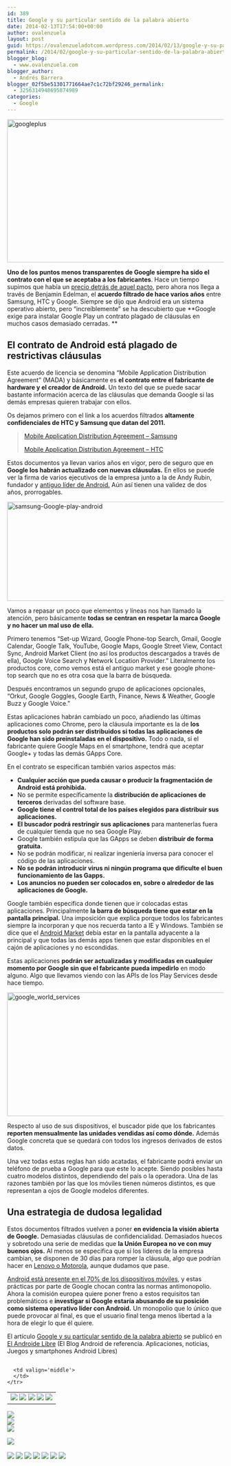 ```yaml
---
id: 389
title: Google y su particular sentido de la palabra abierto
date: 2014-02-13T17:54:00+00:00
author: ovalenzuela
layout: post
guid: https://ovalenzueladotcom.wordpress.com/2014/02/13/google-y-su-particular-sentido-de-la-palabra-abierto
permalink: /2014/02/google-y-su-particular-sentido-de-la-palabra-abierto.html
blogger_blog:
  - www.ovalenzuela.com
blogger_author:
  - Andrés Barrera
blogger_02f5be51301771664ae7c1c72bf29246_permalink:
  - 3256314948695874989
categories:
  - Google
---
```

[<img class="aligncenter" alt="googleplus" src="http://www.elandroidelibre.com/wp-content/uploads/2012/05/googleplus-680x332.jpg" width="680" height="332" />](http://www.elandroidelibre.com/wp-content/uploads/2012/05/googleplus.jpg)

**Uno de los puntos menos transparentes de Google siempre ha sido el contrato con el que se aceptaba a los fabricantes**. Hace un tiempo supimos que había un <a href="http://www.elandroidelibre.com/2014/01/menos-de-un-dolar-por-cada-android-es-lo-que-costaria-la-licencia-a-las-oems-por-tener-las-google-apps.html" target="_blank">precio detrás de aquel pacto</a>, pero ahora nos llega a través de Benjamin Edelman, el **acuerdo filtrado de hace varios años** entre Samsung, HTC y Google. Siempre se dijo que Android era un sistema operativo abierto, pero “increíblemente” se ha descubierto que **Google exige para instalar Google Play un contrato plagado de cláusulas en muchos casos demasiado cerradas. **

## El contrato de Android está plagado de restrictivas cláusulas

Este acuerdo de licencia se denomina “Mobile Application Distribution Agreement” (MADA) y básicamente es **el contrato entre el fabricante de hardware y el creador de Android.** Un texto del que se puede sacar bastante información acerca de las cláusulas que demanda Google si las demás empresas quieren trabajar con ellos.

Os dejamos primero con el link a los acuerdos filtrados **altamente confidenciales de HTC y Samsung que datan del 2011.**

> <a href="http://online.wsj.com/public/resources/documents/samsungmada.pdf" target="_blank">Mobile Application Distribution Agreement – Samsung</a>
> 
> <a href="http://online.wsj.com/public/resources/documents/htcmada.pdf" target="_blank">Mobile Application Distribution Agreement – HTC</a>

Estos documentos ya llevan varios años en vigor, pero de seguro que en **Google los habrán actualizado con nuevas cláusulas.** En ellos se puede ver la firma de varios ejecutivos de la empresa junto a la de Andy Rubin, fundador y <a href="http://www.elandroidelibre.com/2014/01/quien-manda-en-android.html" target="_blank">antiguo líder de Android.</a> Aún así tienen una validez de dos años, prorrogables.

<img class="aligncenter" alt="samsung-Google-play-android" src="http://www.elandroidelibre.com/wp-content/uploads/2014/02/samsung-Google-play-android.png" width="680" height="230" />

Vamos a repasar un poco que elementos y líneas nos han llamado la atención, pero básicamente **todas se centran en respetar la marca Google y no hacer un mal uso de ella.**

Primero tenemos “Set-up Wizard, Google Phone-top Search, Gmail, Google Calendar, Google Talk, YouTube, Google Maps, Google Street View, Contact Sync, Android Market Client (no así los productos descargados a través de ella), Google Voice Search y Network Location Provider.” Literalmente los productos core, como vemos está el antiguo market y ese google phone-top search que no es otra cosa que la barra de búsqueda.

Después encontramos un segundo grupo de aplicaciones opcionales, “Orkut, Google Goggles, Google Earth, Finance, News & Weather, Google Buzz y Google Voice.”

Estas aplicaciones habrán cambiado un poco, añadiendo las últimas aplicaciones como Chrome, pero la cláusula importante es la de **los productos solo podrán ser distribuidos si todas las aplicaciones de Google han sido preinstaladas en el dispositivo.** Todo o nada, si el fabricante quiere Google Maps en el smartphone, tendrá que aceptar Google+ y todas las demás GApps Core.

En el contrato se especifican también varios aspectos más:

  * **Cualquier acción que pueda causar o producir la fragmentación de Android está prohibida.**
  * No se permite específicamente la **distribución de aplicaciones de terceros** derivadas del software base.
  * **Google tiene el control total de los países elegidos para distribuir sus aplicaciones.**
  * **El buscador podrá restringir sus aplicaciones** para mantenerlas fuera de cualquier tienda que no sea Google Play.
  * Google también estipula que las GApps se deben **distribuir de forma gratuita.**
  * No se podrán modificar, ni realizar ingeniería inversa para conocer el código de las aplicaciones.
  * **No se podrán introducir virus ni ningún programa que dificulte el buen funcionamiento de las Gapps.**
  * **Los anuncios no pueden ser colocados en, sobre o alrededor de las aplicaciones de Google.**

Google también especifica donde tienen que ir colocadas estas aplicaciones. Principalmente **la barra de búsqueda tiene que estar en la pantalla principal.** Una imposición que explica porque todos los fabricantes siempre la incorporan y que nos recuerda tanto a IE y Windows. También se dice que el <a href="http://www.elandroidelibre.com/tag/android-market" target="_blank">Android Market</a> debía estar en la pantalla adyacente a la principal y que todas las demás apps tienen que estar disponibles en el cajón de aplicaciones y no escondidas.

Estas aplicaciones **podrán ser actualizadas y modificadas en cualquier momento por Google sin que el fabricante pueda impedirlo** en modo alguno. Algo que llevamos viendo con las APIs de los Play Services desde hace tiempo.

[<img class="size-large wp-image-113625 aligncenter" alt="google_world_services" src="http://www.elandroidelibre.com/wp-content/uploads/2013/10/google_world_services-660x287.jpg" width="660" height="287" />](http://www.elandroidelibre.com/wp-content/uploads/2013/10/google_world_services.jpg)

Respecto al uso de sus dispositivos, el buscador pide que los fabricantes **reporten mensualmente las unidades vendidas así como dónde.** Además Google concreta que se quedará con todos los ingresos derivados de estos datos.

Una vez todas estas reglas han sido acatadas, el fabricante podrá enviar un teléfono de prueba a Google para que este lo acepte. Siendo posibles hasta cuatro modelos distintos, dependiendo del país o la operadora. Una de las razones también por las que los móviles tienen números distintos, es que representan a ojos de Google modelos diferentes.

## Una estrategia de dudosa legalidad

Estos documentos filtrados vuelven a poner **en evidencia la visión abierta de Google.** Demasiadas cláusulas de confidencialidad. Demasiados huecos y sobretodo una serie de medidas que **la Unión Europea no ve con muy buenos ojos.** Al menos se especifica que si los líderes de la empresa cambian, se disponen de 30 días para romper la cláusula, algo que podrían hacer en <a href="http://www.elandroidelibre.com/2014/01/google-vende-motorola-a-lenovo-todas-las-claves.html" target="_blank">Lenovo o Motorola</a>, aunque dudamos que pase.

<a href="http://www.elandroidelibre.com/2014/02/el-duopolio-de-android-y-ios-en-una-cifra-957-en-el-ultimo-trimestre-bueno-o-malo.html" target="_blank">Android está presente en el 70% de los dispositivos móviles</a>, y estas prácticas por parte de Google chocan contra las normas antimonopolio. Ahora la comisión europea quiere poner freno a estos requisitos tan problemáticos e **investigar si Google estaría abusando de su posición como sistema operativo líder con Android.** Un monopolio que lo único que puede provocar al final, es que el usuario final tenga menos libertad a la hora de elegir lo que él quiere.

El artículo [Google y su particular sentido de la palabra abierto](http://www.elandroidelibre.com/2014/02/google-y-su-particular-sentido-de-la-palabra-abierto.html) se publicó en [El Androide Libre](http://www.elandroidelibre.com) (El Blog Android de referencia. Aplicaciones, noticias, Juegos y smartphones Android Libres)


<img width="1" height="1" src="http://rss.feedsportal.com/c/34005/f/617036/s/371382ea/sc/15/mf.gif" border="0" /> 

<div>
  <table border='0'>
    <tr>
      <td valign='middle'>
        <a href="http://share.feedsportal.com/share/twitter/?u=http%3A%2F%2Fwww.elandroidelibre.com%2F2014%2F02%2Fgoogle-y-su-particular-sentido-de-la-palabra-abierto.html&t=Google+y+su+particular+sentido+de+la+palabra+abierto" target="_blank"><img src="http://res3.feedsportal.com/social/twitter.png" border="0" /></a> <a href="http://share.feedsportal.com/share/facebook/?u=http%3A%2F%2Fwww.elandroidelibre.com%2F2014%2F02%2Fgoogle-y-su-particular-sentido-de-la-palabra-abierto.html&t=Google+y+su+particular+sentido+de+la+palabra+abierto" target="_blank"><img src="http://res3.feedsportal.com/social/facebook.png" border="0" /></a> <a href="http://share.feedsportal.com/share/linkedin/?u=http%3A%2F%2Fwww.elandroidelibre.com%2F2014%2F02%2Fgoogle-y-su-particular-sentido-de-la-palabra-abierto.html&t=Google+y+su+particular+sentido+de+la+palabra+abierto" target="_blank"><img src="http://res3.feedsportal.com/social/linkedin.png" border="0" /></a> <a href="http://share.feedsportal.com/share/gplus/?u=http%3A%2F%2Fwww.elandroidelibre.com%2F2014%2F02%2Fgoogle-y-su-particular-sentido-de-la-palabra-abierto.html&t=Google+y+su+particular+sentido+de+la+palabra+abierto" target="_blank"><img src="http://res3.feedsportal.com/social/googleplus.png" border="0" /></a> <a href="http://share.feedsportal.com/share/email/?u=http%3A%2F%2Fwww.elandroidelibre.com%2F2014%2F02%2Fgoogle-y-su-particular-sentido-de-la-palabra-abierto.html&t=Google+y+su+particular+sentido+de+la+palabra+abierto" target="_blank"><img src="http://res3.feedsportal.com/social/email.png" border="0" /></a>
      </td>
      
      <td valign='middle'>
      </td>
    </tr>
  </table>
</div>

[<img src="http://da.feedsportal.com/r/186530616480/u/49/f/617036/c/34005/s/371382ea/sc/15/rc/1/rc.img" border="0" />](http://da.feedsportal.com/r/186530616480/u/49/f/617036/c/34005/s/371382ea/sc/15/rc/1/rc.htm)  
[<img src="http://da.feedsportal.com/r/186530616480/u/49/f/617036/c/34005/s/371382ea/sc/15/rc/2/rc.img" border="0" />](http://da.feedsportal.com/r/186530616480/u/49/f/617036/c/34005/s/371382ea/sc/15/rc/2/rc.htm)  
[<img src="http://da.feedsportal.com/r/186530616480/u/49/f/617036/c/34005/s/371382ea/sc/15/rc/3/rc.img" border="0" />](http://da.feedsportal.com/r/186530616480/u/49/f/617036/c/34005/s/371382ea/sc/15/rc/3/rc.htm)

[<img src="http://da.feedsportal.com/r/186530616480/u/49/f/617036/c/34005/s/371382ea/a2.img" border="0" />](http://da.feedsportal.com/r/186530616480/u/49/f/617036/c/34005/s/371382ea/a2.htm)
<img width="1" height="1" src="http://pi.feedsportal.com/r/186530616480/u/49/f/617036/c/34005/s/371382ea/a2t.img" border="0" /> 

<div>
  <a href="http://feeds.feedburner.com/~ff/elandroidelibre?a=gOVgBoLvj1k:0OXratavo9k:ecdYMiMMAMM"><img src="http://feeds.feedburner.com/~ff/elandroidelibre?d=ecdYMiMMAMM" border="0" /></a> <a href="http://feeds.feedburner.com/~ff/elandroidelibre?a=gOVgBoLvj1k:0OXratavo9k:V_sGLiPBpWU"><img src="http://feeds.feedburner.com/~ff/elandroidelibre?i=gOVgBoLvj1k:0OXratavo9k:V_sGLiPBpWU" border="0" /></a> <a href="http://feeds.feedburner.com/~ff/elandroidelibre?a=gOVgBoLvj1k:0OXratavo9k:7Q72WNTAKBA"><img src="http://feeds.feedburner.com/~ff/elandroidelibre?d=7Q72WNTAKBA" border="0" /></a> <a href="http://feeds.feedburner.com/~ff/elandroidelibre?a=gOVgBoLvj1k:0OXratavo9k:dnMXMwOfBR0"><img src="http://feeds.feedburner.com/~ff/elandroidelibre?d=dnMXMwOfBR0" border="0" /></a> <a href="http://feeds.feedburner.com/~ff/elandroidelibre?a=gOVgBoLvj1k:0OXratavo9k:yIl2AUoC8zA"><img src="http://feeds.feedburner.com/~ff/elandroidelibre?d=yIl2AUoC8zA" border="0" /></a> <a href="http://feeds.feedburner.com/~ff/elandroidelibre?a=gOVgBoLvj1k:0OXratavo9k:qj6IDK7rITs"><img src="http://feeds.feedburner.com/~ff/elandroidelibre?d=qj6IDK7rITs" border="0" /></a> <a href="http://feeds.feedburner.com/~ff/elandroidelibre?a=gOVgBoLvj1k:0OXratavo9k:I9og5sOYxJI"><img src="http://feeds.feedburner.com/~ff/elandroidelibre?d=I9og5sOYxJI" border="0" /></a>
</div>

<img src="http://feeds.feedburner.com/~r/elandroidelibre/~4/gOVgBoLvj1k" height="1" width="1" />